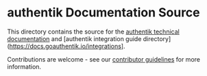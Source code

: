 # authentik Documentation Source

This directory contains the source for the [authentik technical documentation](https://docs.goauthentik.io/docs) and [authentik integration guide directory](https://docs.goauthentik.io/integrations].

Contributions are welcome - see our [contributor guidelines](https://docs.goauthentik.io/docs/developer-docs/contributing) for more information.
